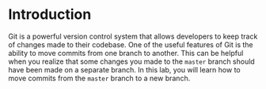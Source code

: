 # Introduction

Git is a powerful version control system that allows developers to keep track of changes made to their codebase. One of the useful features of Git is the ability to move commits from one branch to another. This can be helpful when you realize that some changes you made to the `master` branch should have been made on a separate branch. In this lab, you will learn how to move commits from the `master` branch to a new branch.
